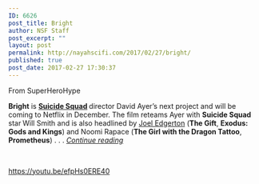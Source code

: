 ```yaml
---
ID: 6626
post_title: Bright
author: NSF Staff
post_excerpt: ""
layout: post
permalink: http://nayahscifi.com/2017/02/27/bright/
published: true
post_date: 2017-02-27 17:30:37
---
```

From SuperHeroHype

<strong>Bright</strong> is <strong><a href="http://www.comingsoon.net/movie/suicide-squad-2016" target="_blank">Suicide Squad</a> </strong>director David Ayer’s next project and will be coming to Netflix in December. The film reteams Ayer with <strong>Suicide Squad </strong>star<strong> </strong>Will Smith and is also headlined by <a href="https://twitter.com/joeledgerton1" target="_blank">Joel Edgerton</a> (<strong>The Gift</strong>, <strong>Exodus: Gods and Kings</strong>) and Noomi Rapace (<strong>The Girl with the Dragon Tattoo</strong>, <strong>Prometheus</strong>) . . . <a href="http://www.superherohype.com/news/391713-first-trailer-for-bright-starring-will-smith-and-joel-edgerton"><em>Continue reading</em></a>

&nbsp;

https://youtu.be/efpHs0ERE40